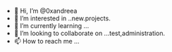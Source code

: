 - 👋 Hi, I’m @0xandreea
- 👀 I’m interested in ..new.projects.
- 🌱 I’m currently learning ...
- 💞️ I’m looking to collaborate on ...test,administration.
- 📫 How to reach me ...

<!---
0xandreea/0xandreea is a ✨ special ✨ repository because its `README.md` (this file) appears on your GitHub profile.
You can click the Preview link to take a look at your changes.
--->
